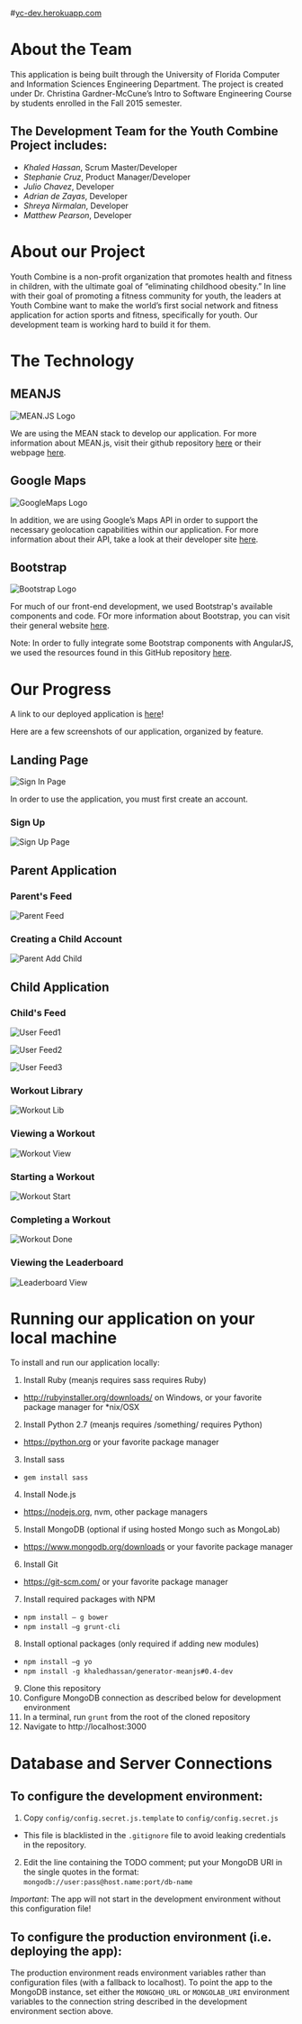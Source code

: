 #[yc-dev.herokuapp.com](http://yc-dev.herokuapp.com)

# About the Team
This application is being built through the University of Florida Computer and Information Sciences Engineering Department. The project is created under Dr. Christina Gardner-McCune’s Intro to Software Engineering Course by students enrolled in the Fall 2015 semester.

## The Development Team for the Youth Combine Project includes:   
* *Khaled Hassan*, Scrum Master/Developer
* *Stephanie Cruz*, Product Manager/Developer
* *Julio Chavez*, Developer
* *Adrian de Zayas*, Developer
* *Shreya Nirmalan*, Developer
* *Matthew Pearson*, Developer 

# About our Project 
Youth Combine is a non-profit organization that promotes health and fitness in children, with the ultimate goal of “eliminating childhood obesity.” In line with their goal of promoting a fitness community for youth, the leaders at Youth Combine want to make the world’s first social network and fitness application for action sports and fitness, specifically for youth. Our development team is working hard to build it for them.

# The Technology
## MEANJS 
![MEAN.JS Logo](YC_App_Screenshots/MeanJSLogoSmall.png)

We are using the MEAN stack to develop our application. For more information about MEAN.js, visit their github repository [here](https://github.com/meanjs) or their webpage [here](http://meanjs.org/).  

## Google Maps 
![GoogleMaps Logo](YC_App_Screenshots/GoogleMapsLogoSmall.png)

In addition, we are using Google’s Maps API in order to support the necessary geolocation capabilities within our application. For more information about their API, take a look at their developer site [here](https://developers.google.com/maps/). 

## Bootstrap
![Bootstrap Logo](YC_App_Screenshots/BootstrapLogoSmall.png)

For much of our front-end development, we used Bootstrap's available components and code. FOr more information about Bootstrap, you can visit their general website [here](http://getbootstrap.com/).

Note: In order to fully integrate some Bootstrap components with AngularJS, we used the resources found in this GitHub repository [here](https://angular-ui.github.io/bootstrap/).

# Our Progress
A link to our deployed application is [here](http://yc-dev.herokuapp.com)! 

Here are a few screenshots of our application, organized by feature.

## Landing Page
![Sign In Page](YC_App_Screenshots/SignIn.png)

In order to use the application, you must first create an account. 

### Sign Up
![Sign Up Page](YC_App_Screenshots/SignUp.png)

## Parent Application
### Parent's Feed
![Parent Feed](YC_App_Screenshots/ParentFeed.png)

### Creating a Child Account
![Parent Add Child](YC_App_Screenshots/ParentAddChild.png)

## Child Application
### Child's Feed
![User Feed1](YC_App_Screenshots/Feed1.png)

![User Feed2](YC_App_Screenshots/Feed2.png)

![User Feed3](YC_App_Screenshots/Feed3.png)

### Workout Library 
![Workout Lib](YC_App_Screenshots/WorkoutLib.png)

### Viewing a Workout 
![Workout View](YC_App_Screenshots/WorkoutView.png)

### Starting a Workout
![Workout Start](YC_App_Screenshots/WorkoutStart.png)

### Completing a Workout
![Workout Done](YC_App_Screenshots/SubmitResults.png)

### Viewing the Leaderboard
![Leaderboard View](YC_App_Screenshots/ViewLeaderboard.png)

# Running our application on your local machine
To install and run our application locally: 

1. Install Ruby (meanjs requires sass requires Ruby)
  - <http://rubyinstaller.org/downloads/> on Windows, or your favorite package manager for *nix/OSX
2. Install Python 2.7 (meanjs requires /something/ requires Python)
  - <https://python.org> or your favorite package manager
3. Install sass
  - `gem install sass`
4. Install Node.js
  - <https://nodejs.org>, nvm, other package managers
5. Install MongoDB (optional if using hosted Mongo such as MongoLab)
  - <https://www.mongodb.org/downloads> or your favorite package manager
6. Install Git
  - <https://git-scm.com/> or your favorite package manager
7. Install required packages with NPM
  - `npm install – g bower`
  - `npm install –g grunt-cli`
8. Install optional packages (only required if adding new modules)
 - `npm install –g yo`
 - `npm install -g khaledhassan/generator-meanjs#0.4-dev`
9. Clone this repository 
10. Configure MongoDB connection as described below for development environment
11. In a terminal, run `grunt` from the root of the cloned repository
12. Navigate to http://localhost:3000 

# Database and Server Connections

## To configure the development environment:

1. Copy `config/config.secret.js.template` to `config/config.secret.js`
  - This file is blacklisted in the `.gitignore` file to avoid leaking credentials in the repository.
2. Edit the line containing the TODO comment; put your MongoDB URI in the single quotes in the format: `mongodb://user:pass@host.name:port/db-name`

*Important*: The app will not start in the development environment without this configuration file!

## To configure the production environment (i.e. deploying the app):
 
The production environment reads environment variables rather than configuration files (with a fallback to localhost). To point the app to the MongoDB instance, set either the `MONGOHQ_URL` or `MONGOLAB_URI` environment variables to the connection string described in the development environment section above.

